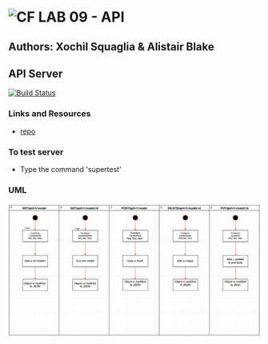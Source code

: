 ![CF](http://i.imgur.com/7v5ASc8.png) LAB 09 - API
==============================================

## Authors: Xochil Squaglia & Alistair Blake

## API Server
[![Build Status](https://travis-ci.org/vladimirsan/cf-travis-deployment.svg?branch=master)](https://travis-ci.org/vladimirsan/cf-travis-deployment)



### Links and Resources
* [repo](https://github.com/xochil73/08lab)

### To test server
* Type the command 'supertest'

### UML
![diagram](/docs/assets/Lab9.png)
